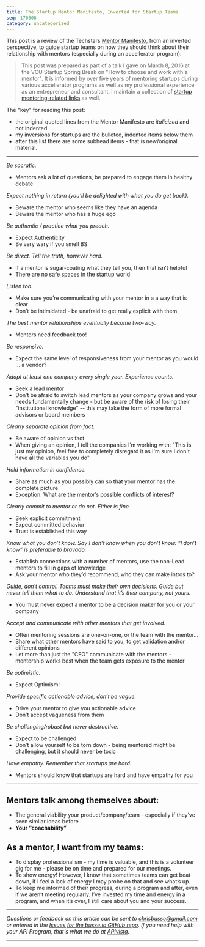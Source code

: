 ```yaml
---
title: The Startup Mentor Manifesto, Inverted for Startup Teams
seq: 170308
category: uncategorized
---
```


This post is a review of the Techstars [Mentor Manifesto](http://www.techstars.com/mentoringattechstars/), from an inverted perspective, to guide startup teams on how they should think about their relationship with mentors (especially during an accellerator program).

> This post was prepared as part of a talk I gave on March 8, 2016 at the VCU Startup Spring Break on "How to choose and work with a mentor". It is informed by over five years of mentoring startups during various accellerator programs as well as my professional experience as an entrepreneur and consultant. I maintain a collection of [startup mentoring-related links](https://pinboard.in/u:busse/t:mentoring/) as well.

The "key" for reading this post:

  - the original quoted lines from the Mentor Manifesto are *italicized* and not indented
  - my inversions for startups are the bulleted, indented items below them
  - after this list there are some subhead items - that is new/original material.

---

*Be socratic.*

  - Mentors ask a lot of questions, be prepared to engage them in healthy debate
  
*Expect nothing in return (you’ll be delighted with what you do get back).*

  - Beware the mentor who seems like they have an agenda
  - Beware the mentor who has a huge ego
  
*Be authentic / practice what you preach.*

  - Expect Authenticity
  - Be very wary if you smell BS

*Be direct. Tell the truth, however hard.*

  - If a mentor is sugar-coating what they tell you, then that isn’t helpful
  - There are no safe spaces in the startup world

*Listen too.*

  - Make sure you’re communicating with your mentor in a a way that is clear
  - Don’t be intimidated - be unafraid to get really explicit with them

*The best mentor relationships eventually become two-way.*

  - Mentors need feedback too!

*Be responsive.*

  - Expect the same level of responsiveness from your mentor as you would … a vendor?

*Adopt at least one company every single year. Experience counts.*

  - Seek a lead mentor
  - Don’t be afraid to switch lead mentors as your company grows and your needs fundamentally change - but be aware of the risk of losing their "institutional knowledge" -- this may take the form of more formal advisors or board members

*Clearly separate opinion from fact.*

  - Be aware of opinion vs fact
  - When giving an opinion, I tell the companies I’m working with: "This is just my opinion, feel free to completely disregard it as I'm sure I don't have all the variables you do"

*Hold information in confidence.*

  - Share as much as you possibly can so that your mentor has the complete picture
  - Exception: What are the mentor’s possible conflicts of interest?

*Clearly commit to mentor or do not. Either is fine.*

  - Seek explicit commitment
  - Expect committed behavior
  - Trust is established this way

*Know what you don’t know. Say I don’t know when you don’t know. “I don’t know” is preferable to bravado.*

  - Establish connections with a number of mentors, use the non-Lead mentors to fill in gaps of knowledge
  - Ask your mentor who they’d recommend, who they can make intros to? 
 
*Guide, don’t control. Teams must make their own decisions. Guide but never tell them what to do. Understand that it’s their company, not yours.*
 
  - You must never expect a mentor to be a decision maker for you or your company 
 
*Accept and communicate with other mentors that get involved.*

  - Often mentoring sessions are one-on-one, or the team with the mentor…
  - Share what other mentors have said to you, to get validation and/or different opinions
  - Let more than just the "CEO" communicate with the mentors - mentorship works best when the team gets exposure to the mentor

*Be optimistic.*

  - Expect Optimism!

*Provide specific actionable advice, don’t be vague.*

  - Drive your mentor to give you actionable advice
  - Don’t accept vagueness from them

*Be challenging/robust but never destructive.*

  - Expect to be challenged
  - Don’t allow yourself to be torn down - being mentored might be challenging, but it should never be toxic

*Have empathy. Remember that startups are hard.*

  - Mentors should know that startups are hard and have empathy for you

---
  
## Mentors talk among themselves about:

  - The general viability your product/company/team - especially if they’ve seen similar ideas before
  - **Your “coachability”**

## As a mentor, I want from my teams:

  - To display professionalism - my time is valuable, and this is a volunteer gig for me - please be on time and prepared for our meetings.
  - To show energy! However, I know that sometimes teams can get beat down, if I feel a lack of energy I may probe on that and see what’s up.
  - To keep me informed of their progress, during a program and after, even if we aren’t meeting regularly. I’ve invested my time and energy in a program, and when it’s over, I still care about you and your success.

---

*Questions or feedback on this article can be sent to <a href="mailto:chrisbusse@gmail.com">chrisbusse@gmail.com</a> or entered in the <a href="https://github.com/busse/busse-io/issues">Issues for the busse.io GitHub repo</a>. If you need help with your API Program, that's what we do at <a href="http://apivista.com">APIvista</a>.*

---